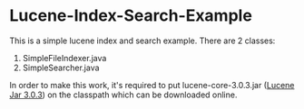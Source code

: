 Lucene-Index-Search-Example
===========================

This is a simple lucene index and search example.  There are 2 classes:  

1. SimpleFileIndexer.java
2. SimpleSearcher.java

In order to make this work, it's required to put lucene-core-3.0.3.jar (<a href="http://grepcode.com/snapshot/repo1.maven.org/maven2/org.apache.lucene/lucene-core/3.0.3">Lucene Jar 3.0.3</a>) on the classpath which can be downloaded online.

